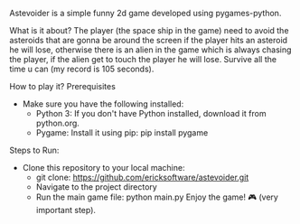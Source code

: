 Astevoider is a simple funny 2d game developed using pygames-python.

What is it about?
The player (the space ship in the game) need to avoid the asteroids that are gonna be around the screen
if the player hits an asteroid he will lose, otherwise there is an alien in the game which is always chasing 
the player, if the alien get to touch the player he will lose.
Survive all the time u can (my record is 105 seconds).

How to play it?
Prerequisites
* Make sure you have the following installed:
  - Python 3: If you don't have Python installed, download it from python.org.
  - Pygame: Install it using pip: pip install pygame

Steps to Run: 
* Clone this repository to your local machine:
  - git clone: https://github.com/ericksoftware/astevoider.git
  - Navigate to the project directory
  - Run the main game file: python main.py
Enjoy the game! 🎮 (very important step).
